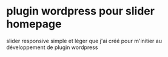 # plugin wordpress pour slider homepage
slider responsive simple et léger que j'ai créé pour m'initier au développement de plugin wordpress 
